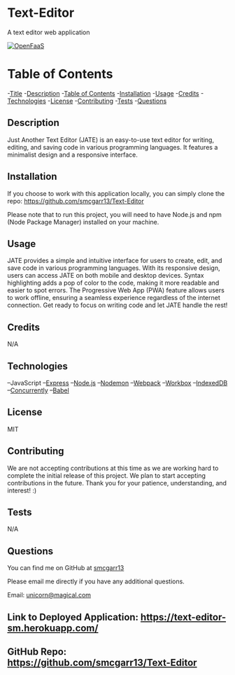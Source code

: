 # Text-Editor
A text editor web application

[![OpenFaaS](https://img.shields.io/badge/License-MIT-blue.svg)](https://www.openfaas.com)

# Table of Contents

-[Title](#title)
-[Description](#description)
-[Table of Contents](#table-of-contents)
-[Installation](#installation)
-[Usage](#usage)
-[Credits](#credits)
-[Technologies](#technologies)
-[License](#license)
-[Contributing](#contributing)
-[Tests](#tests)
-[Questions](#questions)

## Description
Just Another Text Editor (JATE) is an easy-to-use text editor for writing, editing, and saving code in various programming languages. It features a minimalist design and a responsive interface.

## Installation
If you choose to work with this application locally, you can simply clone the repo: https://github.com/smcgarr13/Text-Editor

Please note that to run this project, you will need to have Node.js and npm (Node Package Manager) installed on your machine.

## Usage
JATE provides a simple and intuitive interface for users to create, edit, and save code in various programming languages. With its responsive design, users can access JATE on both mobile and desktop devices. Syntax highlighting adds a pop of color to the code, making it more readable and easier to spot errors.  The Progressive Web App (PWA) feature allows users to work offline, ensuring a seamless experience regardless of the internet connection. Get ready to focus on writing code and let JATE handle the rest!

## Credits
N/A

## Technologies
–JavaScript
–[Express](https://expressjs.com/)
–[Node.js](https://nodejs.org/en/)
–[Nodemon](https://www.npmjs.com/package/nodemon)
–[Webpack](https://webpack.js.org/)
–[Workbox](https://www.npmjs.com/package/workbox-webpack-plugin)
–[IndexedDB](https://developer.mozilla.org/en-US/docs/Web/API/IndexedDB_API)
–[Concurrently](https://www.npmjs.com/package/concurrently)
–[Babel](https://babeljs.io/)


## License
MIT

## Contributing
We are not accepting contributions at this time as we are working hard to complete the initial release of this project. We plan to start accepting contributions in the future. Thank you for your patience, understanding, and interest! :)

## Tests
N/A

## Questions

You can find me on GitHub at [smcgarr13](https://github.com/smcgarr13)

Please email me directly if you have any additional questions.

Email: unicorn@magical.com

## Link to Deployed Application: https://text-editor-sm.herokuapp.com/

## GitHub Repo: https://github.com/smcgarr13/Text-Editor
